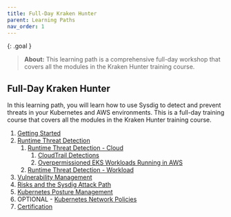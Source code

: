 ```yaml
---
title: Full-Day Kraken Hunter
parent: Learning Paths
nav_order: 1
---
```


{: .goal }
> **About:** This learning path is a comprehensive full-day workshop that covers all the modules in the Kraken Hunter training course.

## Full-Day Kraken Hunter

In this learning path, you will learn how to use Sysdig to detect and prevent threats in your Kubernetes and AWS environments. This is a full-day training course that covers all the modules in the Kraken Hunter training course.

1. [Getting Started](/docs/getting-started/)
2. [Runtime Threat Detection](/docs/modules/runtime-threat-detection/)
    1. [Runtime Threat Detection - Cloud](/docs/modules/runtime-threat-detection/runtime-threat-detection-cloud/)
        1. [CloudTrail Detections](/docs/modules/runtime-threat-detection/runtime-threat-detection-cloud/cloudtrail-detections.html)
        2. [Overpermissioned EKS Workloads Running in AWS](/docs/modules/runtime-threat-detection/runtime-threat-detection-cloud/eks-iam-roles-and-irsa.html)
    2. [Runtime Threat Detection - Workload](/docs/modules/runtime-threat-detection/runtime-threat-detection-workload.html)
3. [Vulnerability Management](/docs/modules/vulnerability-management/)
5. [Risks and the Sysdig Attack Path](/docs/modules/risks-and-attack-path/)
6. [Kubernetes Posture Management](/docs/modules/kubernetes-posture-management.html)
7. OPTIONAL - [Kubernetes Network Policies](/docs/modules/kubernetes-network-policies.html)
8. [Certification](/docs/certification/)